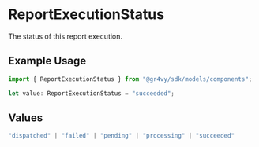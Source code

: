 # ReportExecutionStatus

The status of this report execution.

## Example Usage

```typescript
import { ReportExecutionStatus } from "@gr4vy/sdk/models/components";

let value: ReportExecutionStatus = "succeeded";
```

## Values

```typescript
"dispatched" | "failed" | "pending" | "processing" | "succeeded"
```